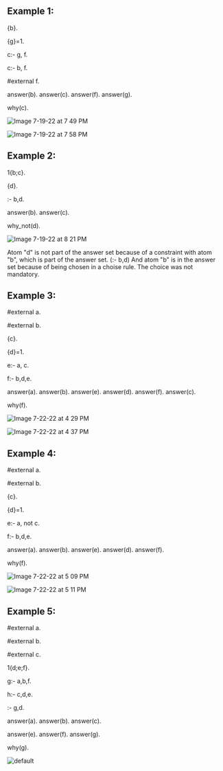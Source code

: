 ## Example 1:

{b}.

{g}=1.

c:- g, f.

c:- b, f.

#external f.

answer(b). answer(c). answer(f). answer(g).

why(c).


![Image 7-19-22 at 7 49 PM](https://user-images.githubusercontent.com/81679574/179816407-dd4fb568-af43-452f-a98e-ed0f54169d5c.jpg)





![Image 7-19-22 at 7 58 PM](https://user-images.githubusercontent.com/81679574/179817768-3a54a0bf-2363-4b98-95ec-f3d87c87b40a.jpg)


## Example 2:

1{b;c}.

{d}.

:- b,d.

answer(b). answer(c).

why_not(d).

![Image 7-19-22 at 8 21 PM](https://user-images.githubusercontent.com/81679574/179821844-c0f496ac-f397-4417-bb71-040e7a3d6ea5.jpg)


Atom "d" is not part of the answer set because of a constraint with atom "b", which is part of the answer set. (:- b,d) And atom "b" is in the answer set because of being chosen in a choise rule. The choice was not mandatory.


## Example 3:


#external a.

#external b.

{c}.

{d}=1.

e:- a, c.

f:- b,d,e.

answer(a). answer(b). answer(e). answer(d). answer(f). answer(c).

why(f).


![Image 7-22-22 at 4 29 PM](https://user-images.githubusercontent.com/81679574/180461108-1ddd9009-d35f-47bd-8d3a-da20404b1b49.jpg)



![Image 7-22-22 at 4 37 PM](https://user-images.githubusercontent.com/81679574/180462774-3961a396-aec5-400a-b029-a6d8b73ec71e.jpg)


## Example 4:

#external a.

#external b.

{c}.

{d}=1.

e:- a, not c.

f:- b,d,e.

answer(a). answer(b). answer(e). answer(d). answer(f). 

why(f).

![Image 7-22-22 at 5 09 PM](https://user-images.githubusercontent.com/81679574/180469065-c57e0a80-c7d1-452d-9840-ec28f14d2523.jpg)


![Image 7-22-22 at 5 11 PM](https://user-images.githubusercontent.com/81679574/180469428-ca0a66c0-4820-4c34-a726-fd5db4e30029.jpg)


## Example 5:

#external a.

#external b.

#external c.

1{d;e;f}.

g:- a,b,f.

h:- c,d,e.

:- g,d.

answer(a). answer(b). answer(c).

answer(e). answer(f). answer(g).

why(g).

![default](https://user-images.githubusercontent.com/81679574/181789311-d8d087b1-10da-4ee2-9ee8-7703cb237807.png)
